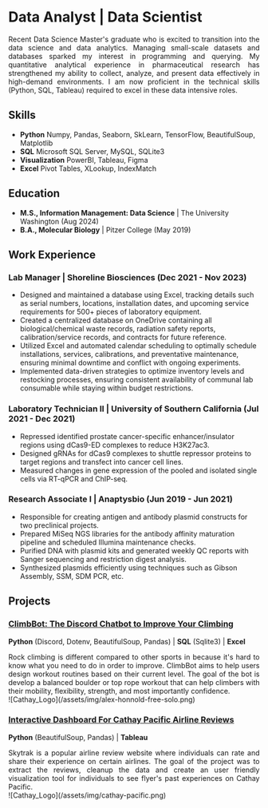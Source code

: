 # **Data Analyst | Data Scientist**<br>
<div style="text-align: justify;">
Recent Data Science Master's graduate who is excited to transition into the data science and data analytics. Managing small-scale datasets and databases sparked my interest in programming and querying. My quantitative analytical experience in pharmaceutical research has strengthened my ability to collect, analyze, and present data effectively in high-demand environments. I am now proficient in the technical skills (Python, SQL, Tableau) required to excel in these data intensive roles.
</div>

## **Skills**
- **Python**  Numpy, Pandas, Seaborn, SkLearn, TensorFlow, BeautifulSoup, Matplotlib
- **SQL**  Microsoft SQL Server, MySQL, SQLite3
- **Visualization**  PowerBI, Tableau, Figma
- **Excel**  Pivot Tables, XLookup, IndexMatch

## **Education**
- **M.S., Information Management: Data Science** | The University Washington (Aug 2024)
- **B.A., Molecular Biology** | Pitzer College (May 2019)

## **Work Experience**
### **Lab Manager | Shoreline Biosciences (Dec 2021 - Nov 2023)**
- Designed and maintained a database using Excel, tracking details such as serial numbers, locations, installation dates, and upcoming service requirements for 500+ pieces of laboratory equipment.<br>
- Created a centralized database on OneDrive containing all biological/chemical waste records, radiation safety reports, calibration/service records, and contracts for future reference.<br>
- Utilized Excel and automated calendar scheduling to optimally schedule installations, services, calibrations, and preventative maintenance, ensuring minimal downtime and conflict with ongoing experiments.<br>
- Implemented data-driven strategies to optimize inventory levels and restocking processes, ensuring consistent availability of communal lab consumable while staying within budget restrictions.

### **Laboratory Technician II | University of Southern California (Jul 2021 - Dec 2021)**
- Repressed identified prostate cancer-specific enhancer/insulator regions using dCas9-ED complexes to reduce H3K27ac3.<br>
- Designed gRNAs for dCas9 complexes to shuttle repressor proteins to target regions and transfect into cancer cell lines.<br>
- Measured changes in gene expression of the pooled and isolated single cells via RT-qPCR and ChIP-seq.

### **Research Associate I | Anaptysbio (Jun 2019 - Jun 2021)**
- Responsible for creating antigen and antibody plasmid constructs for two preclinical projects.<br>
- Prepared MiSeq NGS libraries for the antibody affinity maturation pipeline and scheduled Illumina maintenance checks.<br>
- Purified DNA with plasmid kits and generated weekly QC reports with Sanger sequencing and restriction digest analysis.<br>
- Synthesized plasmids efficiently using techniques such as Gibson Assembly, SSM, SDM PCR, etc.

## **Projects**
### [ClimbBot: The Discord Chatbot to Improve Your Climbing](https://github.com/prestonc0903/Discord_ClimbBot)
**Python** (Discord, Dotenv, BeautifulSoup, Pandas) | **SQL** (Sqlite3) | **Excel** 
<div style="text-align: justify;">
Rock climbing is different compared to other sports in because it's hard to know what you need to do in order to improve. ClimbBot aims to help users design workout routines based on their current level. The goal of the bot is develop a balanced boulder or top rope workout that can help climbers with their mobility, flexibility, strength, and most importantly confidence. 
</div>
![Cathay_Logo](/assets/img/alex-honnold-free-solo.png)

### [Interactive Dashboard For Cathay Pacific Airline Reviews](https://github.com/prestonc0903/cathaypacific_tableau/tree/main)
**Python** (BeautifulSoup, Pandas) | **Tableau**
<div style="text-align: justify;">
Skytrak is a popular airline review website where individuals can rate and share their experience on certain airlines. The goal of the project was to extract the reviews, cleanup the data  and create an user friendly visualization tool for individuals to see flyer's past experiences on Cathay Pacific.
</div>
![Cathay_Logo](/assets/img/cathay-pacific.png)



